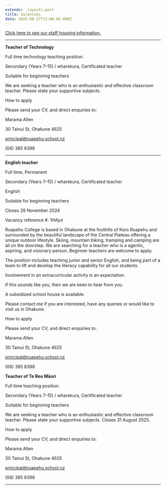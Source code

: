 ```yaml
---
extends: _layouts.post
title: Vacancies
date: 2025-08-27T12:00:00.000Z
---
```

[Click here to see our staff housing information.](https://res.cloudinary.com/ruapehu-college/image/upload/v1659483075/Staff_Housing_1_tesptd.pdf)

- - -

**Teacher of  Technology**

Full time technology teaching position. 

Secondary (Years 7–15) / wharekura, Certificated teacher

Suitable for beginning teachers

We are seeking a teacher who is an enthusiastic and effective classroom teacher. Please state your supportive subjects.

How to apply

Please send your CV, and direct enquiries to:

Marama Allen

30 Tainui St, Ohakune 4625

principal@ruapehu.school.nz

(06) 385 8398

- - -

**English teacher**

Full time, Permanent

Secondary (Years 7–15) / wharekura, Certificated teacher

English

  Suitable for beginning teachers

Closes 28 November 2024

Vacancy reference #: 1HAjut

Ruapehu College is based in Ohakune at the foothills of Koro Ruapehu and surrounded by the beautiful landscape of the Central Plateau offering a unique outdoor lifestyle. Skiing, mountain biking, tramping and camping are all on the doorstep.  We are searching for a teacher who is a agentic, aspiring, and visionary person. Beginner teachers are welcome to apply.

The position includes teaching junior and senior English, and being part of a team to lift and develop the literacy capability for all our students. 

Involvement in an extracurricular activity is an expectation.

If this sounds like you, then we are keen to hear from you.

A subsidized school house is available.

Please contact me if you are interested, have any queries or would like to visit us in Ohakune.

How to apply

Please send your CV, and direct enquiries to:

Marama Allen

30 Tainui St, Ohakune 4625

principal@ruapehu.school.nz

(06) 385 8398



**Teacher of Te Reo Māori**



Full time teaching position.



Secondary (Years 7–15) / wharekura, Certificated teacher



Suitable for beginning teachers



We are seeking a teacher who is an enthusiastic and effective classroom teacher. Please state your supportive subjects. Closes 31 August 2025.



How to apply



Please send your CV, and direct enquiries to:



Marama Allen



30 Tainui St, Ohakune 4625



principal@ruapehu.school.nz



(06) 385 8398

- - -
